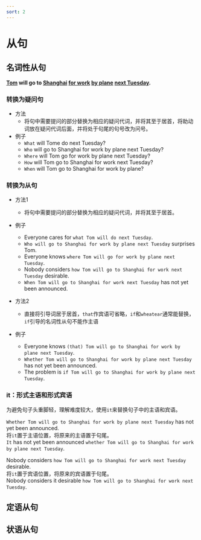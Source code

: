 ```yaml
---
sort: 2
---
```


# 从句

## 名词性从句

**<u>Tom</u> will go to <u>Shanghai</u> <u>for work</u> <u>by plane</u> <u>next Tuesday</u>.**

### 转换为疑问句

- 方法
    - 将句中需要提问的部分替换为相应的疑问代词，并将其至于居首，将助动词放在疑问代词后面，并将处于句尾的句号改为问号。
- 例子
    - `What` will Tome do next Tuesday?
    - `Who` will go to Shanghai for work by plane next Tuesday?
    - `Where` will Tom go for work by plane next Tuesday?
    - `How` will Tom go to Shanghai for work next Tuesday?
    - `When` will Tom go to Shanghai for work by plane?

### 转换为从句

- 方法1
    - 将句中需要提问的部分替换为相应的疑问代词，并将其至于居首。
- 例子
    - Everyone cares for `what Tom will do next Tuesday`.
    - `Who will go to Shanghai for work by plane next Tuesday` surprises Tom.
    - Everyone knows `where Tom will go for work by plane next Tuesday`.
    - Nobody considers `how Tom will go to Shanghai for work next Tuesday` desirable.
    - `When Tom will go to Shanghai for work next Tuesday` has not yet been announced.

- 方法2
    - 直接将引导词居于居首，`that`作宾语可省略，`if`和`wheatear`通常能替换，`if`引导的名词性从句不能作主语
- 例子
    - Everyone knows `(that) Tom will go to Shanghai for work by plane next Tuesday`.
    - `Whether Tom will go to Shanghai for work by plane next Tuesday` has not yet been announced.
    - The problem is `if Tom will go to Shanghai for work by plane next Tuesday`.

### it：形式主语和形式宾语

为避免句子头重脚轻，理解难度较大，使用`it`来替换句子中的主语和宾语。

`Whether Tom will go to Shanghai for work by plane next Tuesday` has not yet been announced.</br>
将`it`置于主语位置，将原来的主语置于句尾。</br>
`It` has not yet been announced `whether Tom will go to Shanghai for work by plane next Tuesday`.

Nobody considers `how Tom will go to Shanghai for work next Tuesday` desirable.</br>
将`it`置于宾语位置，将原来的宾语置于句尾。</br>
Nobody considers it desirable `how Tom will go to Shanghai for work next Tuesday`.


## 定语从句

## 状语从句
